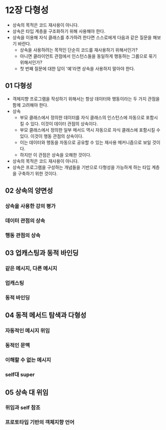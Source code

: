 # 12장 다형성

* 상속의 목적은 코드 재사용이 아니다.
* 상속은 타입 계층을 구조화하기 위해 사용해야 한다.
* 상속을 이용해 자식 클래스를 추가하려 한다면 스스로에게 다음과 같은 질문을 해보기 바란다.
    * 상속을 사용하려는 목적인 단순히 코드를 재사용하기 위해서인가?
    * 아니면 클라이언트 관점에서 인스턴스들을 동일하게 행동하는 그룹으로 묶기 위해서인가?
    * 첫 번째 질문에 대한 답이 '예'라면 상속을 사용하지 말아야 한다.



## 01 다형성

* 객체지향 프로그램을 작성하기 위해서는 항상 데이터와 행동이라는 두 가지 관점을 함께 고려해야 한다.
* 상속
    * 부모 클래스에서 정의한 데이터를 자식 클래스의 인스턴스에 자동으로 포함시킬 수 있다. 이것이 데이터 관점의 상속이다.
    * 부모 클래스에서 정의한 일부 메서드 역시 자동으로 자식 클래스에 포함시킬 수 있다. 이것이 행동 관점의 상속이다.
    * 이는 데이터와 행동을 자동으로 공유할 수 있는 재사용 메커니즘으로 보일 것이다.
    * 하지만 이 관점은 상속을 오해한 것이다.
* 상속의 목적은 코드 재사용이 아니다.
* 상속은 프로그램을 구성하는 개념들을 기반으로 다형성을 가능하게 하는 타입 계층을 구축하기 위한 것이다.



## 02 상속의 양면성





### 상속을 사용한 강의 평가





### 데이터 관점의 상속





### 행동 관점의 상속





## 03 업캐스팅과 동적 바인딩

### 같은 메시지, 다른 메시지





### 업캐스팅





### 동적 바인딩





## 04 동적 메서드 탐색과 다형성





### 자동적인 메시지 위임





### 동적인 문맥





### 이해할 수 없는 메시지





### self대 super





## 05 상속 대 위임

### 위임과 self 참조





### 프로토타입 기반의 객체지향 언어

 